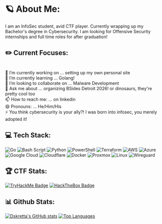 # 🪐 About Me:
I am an InfoSec student, avid CTF player. Currently wrapping up my Bachelor's degree in Cybersecurity. I am looking for Offensive Security internships and full time roles for after graduation!


## ✏️ Current Focuses:
<br>🔭 I’m currently working on ... setting up my own personal site <br>🌱 I’m currently learning ... Golang! <br>👯 I’m looking to collaborate on ... Malware Development <br>💬 Ask me about ... organizing BSides Detroit 2026! or dinosaurs, they're pretty cool too <br>📫 How to reach me: ... on linkedin <br>😄 Pronouns: ... He/Him/His <br>⚡ You think cybersecurity is your ally?! I was born into infosec, you merely adopted it!

## 💻 Tech Stack: 
![Go](https://img.shields.io/badge/go-%2300ADD8.svg?style=for-the-badge&logo=go&logoColor=white) ![Bash Script](https://img.shields.io/badge/bash_script-%23121011.svg?style=for-the-badge&logo=gnu-bash&logoColor=white) ![Python](https://img.shields.io/badge/python-3670A0?style=for-the-badge&logo=python&logoColor=ffdd54) ![PowerShell](https://img.shields.io/badge/PowerShell-%235391FE.svg?style=for-the-badge&logo=powershell&logoColor=white)  ![Terraform](https://img.shields.io/badge/terraform-%235835CC.svg?style=for-the-badge&logo=terraform&logoColor=white) ![AWS](https://img.shields.io/badge/AWS-%23FF9900.svg?style=for-the-badge&logo=amazon-aws&logoColor=white)  ![Azure](https://img.shields.io/badge/azure-%230072C6.svg?style=for-the-badge&logo=microsoftazure&logoColor=white) ![Google Cloud](https://img.shields.io/badge/GoogleCloud-%234285F4.svg?style=for-the-badge&logo=google-cloud&logoColor=white) 
![Cloudflare](https://img.shields.io/badge/Cloudflare-F38020?style=for-the-badge&logo=Cloudflare&logoColor=white) ![Docker](https://img.shields.io/badge/docker-%230db7ed.svg?style=for-the-badge&logo=docker&logoColor=white) ![Proxmox](https://img.shields.io/badge/proxmox-proxmox?style=for-the-badge&logo=proxmox&logoColor=%23E57000&labelColor=%232b2a33&color=%232b2a33) ![Linux](https://img.shields.io/badge/Linux-FCC624?style=for-the-badge&logo=linux&logoColor=black) ![Wireguard](https://img.shields.io/badge/wireguard-%2388171A.svg?style=for-the-badge&logo=wireguard&logoColor=white)

## 🏆 CTF Stats:
[![TryHackMe Badge](https://tryhackme-badges.s3.amazonaws.com/dskretta.png)](https://tryhackme.com/p/dskretta)
[ ![HackTheBox Badge](https://www.hackthebox.eu/badge/image/732595)](https://www.hackthebox.eu/home/users/profile/732595)

## 📊 Github Stats:
[![Dskretta's GitHub stats](https://github-readme-stats.vercel.app/api?username=dskretta&show_icons=true&theme=dark)](https://github.com/dskretta/github-readme-stats) [![Top Languages](https://github-readme-stats.vercel.app/api/top-langs/?username=dskretta&layout=compact&theme=dark&hide_progress=true)](https://github.com/dskretta/github-readme-stats)


<!--
## Other Badges: WIP
![RedTeamer](https://img.shields.io/badge/Red%20Teamer-%23FF1744?style=flat-square&logo=skyliner&logoColor=white)
--!>




